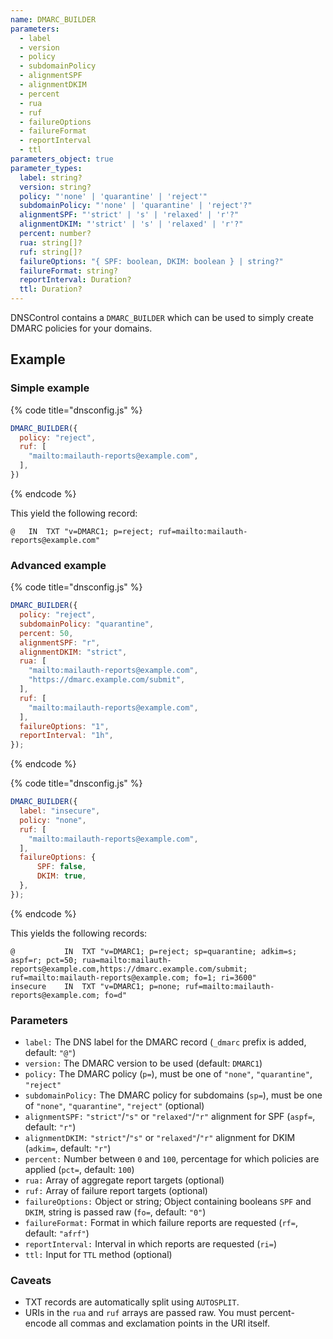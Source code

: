 ```yaml
---
name: DMARC_BUILDER
parameters:
  - label
  - version
  - policy
  - subdomainPolicy
  - alignmentSPF
  - alignmentDKIM
  - percent
  - rua
  - ruf
  - failureOptions
  - failureFormat
  - reportInterval
  - ttl
parameters_object: true
parameter_types:
  label: string?
  version: string?
  policy: "'none' | 'quarantine' | 'reject'"
  subdomainPolicy: "'none' | 'quarantine' | 'reject'?"
  alignmentSPF: "'strict' | 's' | 'relaxed' | 'r'?"
  alignmentDKIM: "'strict' | 's' | 'relaxed' | 'r'?"
  percent: number?
  rua: string[]?
  ruf: string[]?
  failureOptions: "{ SPF: boolean, DKIM: boolean } | string?"
  failureFormat: string?
  reportInterval: Duration?
  ttl: Duration?
---
```


DNSControl contains a `DMARC_BUILDER` which can be used to simply create
DMARC policies for your domains.


## Example

### Simple example

{% code title="dnsconfig.js" %}
```javascript
DMARC_BUILDER({
  policy: "reject",
  ruf: [
    "mailto:mailauth-reports@example.com",
  ],
})
```
{% endcode %}

This yield the following record:

```text
@   IN  TXT "v=DMARC1; p=reject; ruf=mailto:mailauth-reports@example.com"
```

### Advanced example

{% code title="dnsconfig.js" %}
```javascript
DMARC_BUILDER({
  policy: "reject",
  subdomainPolicy: "quarantine",
  percent: 50,
  alignmentSPF: "r",
  alignmentDKIM: "strict",
  rua: [
    "mailto:mailauth-reports@example.com",
    "https://dmarc.example.com/submit",
  ],
  ruf: [
    "mailto:mailauth-reports@example.com",
  ],
  failureOptions: "1",
  reportInterval: "1h",
});
```
{% endcode %}

{% code title="dnsconfig.js" %}
```javascript
DMARC_BUILDER({
  label: "insecure",
  policy: "none",
  ruf: [
    "mailto:mailauth-reports@example.com",
  ],
  failureOptions: {
      SPF: false,
      DKIM: true,
  },
});
```
{% endcode %}

This yields the following records:

```text
@           IN  TXT "v=DMARC1; p=reject; sp=quarantine; adkim=s; aspf=r; pct=50; rua=mailto:mailauth-reports@example.com,https://dmarc.example.com/submit; ruf=mailto:mailauth-reports@example.com; fo=1; ri=3600"
insecure    IN  TXT "v=DMARC1; p=none; ruf=mailto:mailauth-reports@example.com; fo=d"
```


### Parameters

* `label:` The DNS label for the DMARC record (`_dmarc` prefix is added, default: `"@"`)
* `version:` The DMARC version to be used (default: `DMARC1`)
* `policy:` The DMARC policy (`p=`), must be one of `"none"`, `"quarantine"`, `"reject"`
* `subdomainPolicy:` The DMARC policy for subdomains (`sp=`), must be one of `"none"`, `"quarantine"`, `"reject"` (optional)
* `alignmentSPF:` `"strict"`/`"s"` or `"relaxed"`/`"r"` alignment for SPF (`aspf=`, default: `"r"`)
* `alignmentDKIM:` `"strict"`/`"s"` or `"relaxed"`/`"r"` alignment for DKIM (`adkim=`, default: `"r"`)
* `percent:` Number between `0` and `100`, percentage for which policies are applied (`pct=`, default: `100`)
* `rua:` Array of aggregate report targets (optional)
* `ruf:` Array of failure report targets (optional)
* `failureOptions:` Object or string; Object containing booleans `SPF` and `DKIM`, string is passed raw (`fo=`, default: `"0"`)
* `failureFormat:` Format in which failure reports are requested (`rf=`, default: `"afrf"`)
* `reportInterval:` Interval in which reports are requested (`ri=`)
* `ttl:` Input for `TTL` method (optional)

### Caveats

* TXT records are automatically split using `AUTOSPLIT`.
* URIs in the `rua` and `ruf` arrays are passed raw. You must percent-encode all commas and exclamation points in the URI itself.
